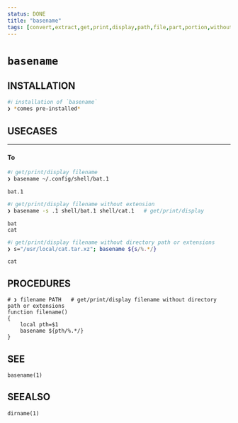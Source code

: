```yaml
---
status: DONE
title: "basename"
tags: [convert,extract,get,print,display,path,file,part,portion,without,extension,suffix]
---
```


# `basename`

## INSTALLATION


```bash
#ℹ︎ installation of `basename`
❯ *comes pre-installed*
```


## USECASES

----
#### To


```bash
#ℹ︎ get/print/display filename
❯ basename ~/.config/shell/bat.1
```

    bat.1


```bash
#ℹ︎ get/print/display filename without extension
❯ basename -s .1 shell/bat.1 shell/cat.1   # get/print/display
```

    bat
    cat


```bash
#ℹ︎ get/print/display filename without directory path or extensions
❯ s="/usr/local/cat.tar.xz"; basename ${s/%.*/}
```

    cat


## PROCEDURES

    # ❯ filename PATH   # get/print/display filename without directory path or extensions
    function filename()
    {
        local pth=$1
        basename ${pth/%.*/}
    }


## SEE

    basename(1)

## SEEALSO

    dirname(1)

